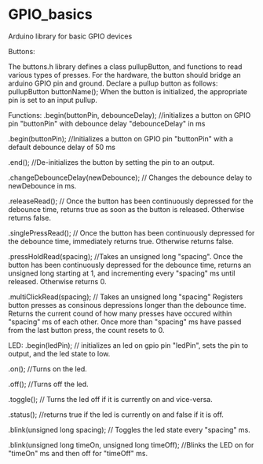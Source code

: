 # GPIO_basics
Arduino library for basic GPIO devices

Buttons:

The buttons.h library defines a class pullupButton, and functions to read various types of presses. For the hardware, the button should bridge an arduino GPIO pin and ground. 
Declare a pullup button as follows: pullupButton buttonName(); When the button is initialized, the appropriate pin is set to an input pullup.

Functions:
.begin(buttonPin, debounceDelay); //initializes a button on GPIO pin "buttonPin" with debounce delay "debounceDelay" in ms

.begin(buttonPin); //Initializes a button on GPIO pin "buttonPin" with a default debounce delay of 50 ms

.end(); //De-initializes the button by setting the pin to an output.

.changeDebounceDelay(newDebounce); // Changes the debounce delay to newDebounce in ms.

.releaseRead(); // Once the button has been continuously depressed for the debounce time, returns true as soon as the button is released. Otherwise returns false.

.singlePressRead(); // Once the button has been continuously depressed for the debounce time, immediately returns true. Otherwise returns false.

.pressHoldRead(spacing); //Takes an unsigned long "spacing". Once the button has been continuously depressed for the debounce time, returns an unsigned long starting at 1, and incrementing every "spacing" ms until released. Otherwise returns 0.

.multiClickRead(spacing); // Takes an unsigned long "spacing" Registers button presses as consinous depressions longer than the debounce time. Returns the current cound of how many presses have occured within "spacing" ms of each other. Once more than "spacing" ms have passed from the last button press, the count resets to 0.








LED:
.begin(ledPin); // initializes an led on gpio pin "ledPin", sets the pin to output, and the led state to low. 

.on(); //Turns on the led.

.off(); //Turns off the led.

.toggle(); // Turns the led off if it is currently on and vice-versa.

.status(); //returns true if the led is currently on and false if it is off.

.blink(unsigned long spacing); // Toggles the led state every "spacing" ms.

.blink(unsigned long timeOn, unsigned long timeOff); //Blinks the LED on for "timeOn" ms and then off for "timeOff" ms.





















